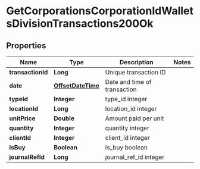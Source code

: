 
# GetCorporationsCorporationIdWalletsDivisionTransactions200Ok

## Properties
Name | Type | Description | Notes
------------ | ------------- | ------------- | -------------
**transactionId** | **Long** | Unique transaction ID | 
**date** | [**OffsetDateTime**](OffsetDateTime.md) | Date and time of transaction | 
**typeId** | **Integer** | type_id integer | 
**locationId** | **Long** | location_id integer | 
**unitPrice** | **Double** | Amount paid per unit | 
**quantity** | **Integer** | quantity integer | 
**clientId** | **Integer** | client_id integer | 
**isBuy** | **Boolean** | is_buy boolean | 
**journalRefId** | **Long** | journal_ref_id integer | 



